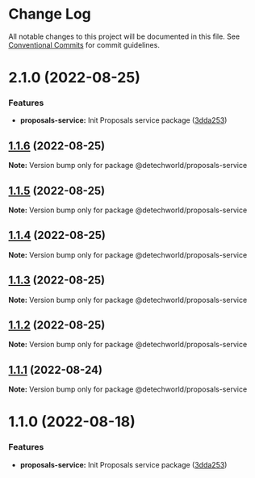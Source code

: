# Change Log

All notable changes to this project will be documented in this file.
See [Conventional Commits](https://conventionalcommits.org) for commit guidelines.

# 2.1.0 (2022-08-25)


### Features

* **proposals-service:** Init Proposals service package ([3dda253](https://github.com/detechworld/tto-packages/commit/3dda253f3e4725ae73f44cc0407b05439fa6ce78))





## [1.1.6](https://github.com/detechworld/tto-packages/compare/@detechworld/proposals-service@1.1.5...@detechworld/proposals-service@1.1.6) (2022-08-25)

**Note:** Version bump only for package @detechworld/proposals-service





## [1.1.5](https://github.com/detechworld/tto-packages/compare/@detechworld/proposals-service@1.1.4...@detechworld/proposals-service@1.1.5) (2022-08-25)

**Note:** Version bump only for package @detechworld/proposals-service





## [1.1.4](https://github.com/detechworld/tto-packages/compare/@detechworld/proposals-service@1.1.3...@detechworld/proposals-service@1.1.4) (2022-08-25)

**Note:** Version bump only for package @detechworld/proposals-service





## [1.1.3](https://github.com/detechworld/tto-packages/compare/@detechworld/proposals-service@1.1.2...@detechworld/proposals-service@1.1.3) (2022-08-25)

**Note:** Version bump only for package @detechworld/proposals-service





## [1.1.2](https://github.com/detechworld/tto-packages/compare/@detechworld/proposals-service@1.1.1...@detechworld/proposals-service@1.1.2) (2022-08-25)

**Note:** Version bump only for package @detechworld/proposals-service





## [1.1.1](https://github.com/detechworld/tto-packages/compare/@detechworld/proposals-service@1.1.0...@detechworld/proposals-service@1.1.1) (2022-08-24)

**Note:** Version bump only for package @detechworld/proposals-service





# 1.1.0 (2022-08-18)


### Features

* **proposals-service:** Init Proposals service package ([3dda253](https://github.com/detechworld/tto-packages/commit/3dda253f3e4725ae73f44cc0407b05439fa6ce78))
